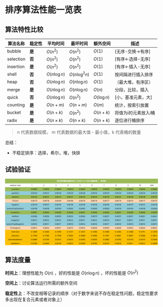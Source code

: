 # 排序算法性能一览表

## 算法特性比较

| 算法名称   | 稳定性 | 平均时间 | 最坏时间 | 额外空间 | 描述              |
| --------- | ------ | -------- | -------- | -------- | ----------------- |
| bubble    | **是** | $O(n^2)$ | $O(n^2)$ | $O(1)$   | [无序-交换->有序] |
| selection | **否** | $O(n^2)$ | $O(n^2)$ | $O(1)$   | [有序<-选择-无序] |
| insertion | **是** | $O(n^2)$ | $O(n^2)$ | $O(1)$ | [有序<-插入-无序] |
| shell     | **否** | $O(n \log  n)$ | $O(n \log  ^2n)$ | $O(1)$      | 按间隔进行插入排序   |
| heap      | **否** | $O(n \log n)$    | $O(n \log n)$ | $O(1)$      | （最大堆，有序区）   |
| merge     | **是** | $O(n \log n)$    | $O(n\log n)$  | $O( n)$    | 分段，比较，插入     |
| quick     | **否** | $O(n \log n)$    | $O(n^2)$      | $O(\log n)$ | [小，基准元素，大]   |
| counting  | **是** | $O(n+m)$         | $O(n+m)$      | $O(m)$    | 统计，按索引放置     |
| bucket    | **是** | $O(n+k)$         | $O(n ^2)$ | $O(n + k)$  | 将值为i的元素放入i桶 |
| radix     | **是** | $O(n\times k)$ | $O(n \times k)$ | $O(n + k)$ | 逐位进行桶排序 |

> n 代表数据规模， m 代表数据的最大值 - 最小值，k 代表桶的数量

总结：

- 不稳定排序：选择，希尔，堆，快排

## 试验验证

![1565436742318](排序算法-比较.assets/1565436742318.png)

## 算法度量

**时间上**：理想性能为 $O(n)$ ，好的性能是 $O(n\log n)$ ，坏的性能是 $O(n^2)$ 

**空间上**：讨论算法运行所需的额外空间

**稳定性上**：不改变相等记录的顺序（对于数字来说不存在稳定性问题，稳定性要求多出现在复合元素或者对象上）